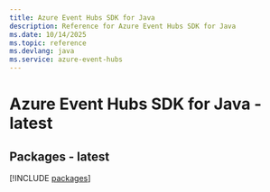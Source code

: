 ```yaml
---
title: Azure Event Hubs SDK for Java
description: Reference for Azure Event Hubs SDK for Java
ms.date: 10/14/2025
ms.topic: reference
ms.devlang: java
ms.service: azure-event-hubs
---
```

# Azure Event Hubs SDK for Java - latest
## Packages - latest
[!INCLUDE [packages](event-hubs-index.md)]